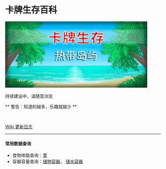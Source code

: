 # 卡牌生存百科

![](image/header_schinese.jpeg)

持续建设中，请随意浏览

** 警告：知道的越多，乐趣就越少 **

<br>

[Wiki 更新日志](wiki_update.md)

---

#### 常用数据查询

-   食物体脂查询：[胃](Stomach.md#可被以下操作改变)
-   容器容量查询：[储物容器](tag_Bag.md)， [储水容器](tag_WaterContainer.md)

<!-- <iframe name="nrd_studio_embed" frameborder="0" style="display:block;width:800px; height:600px;" src="https://nrdstudio.cn/view/embed/2ed0dffbd7a54f31526c65ca2b89088d"></iframe> -->


<div id="comment"></div>
<link rel="stylesheet" href="https://imsun.github.io/gitment/style/default.css">
<script src="https://imsun.github.io/gitment/dist/gitment.browser.js"></script>
<script>
        let interval = setInterval(function () {
            if (typeof (Gitment) != 'undefined') {
                var gitment = new Gitment({
                    id: 'test_index', // 可选。默认为 location.href
                    owner: 'crazyjunichi',
                    repo: 'card-survival-wiki',
                    oauth: {
                      client_id: 'b53ea9bbde439121bb48',
                      client_secret: '228aa9b976e9800ccc316f8b0ea275af1d9409cc ',
                    },
                  });
                gitment.render('comment')
                clearInterval(interval)
            }
        }, 100);
</script>
